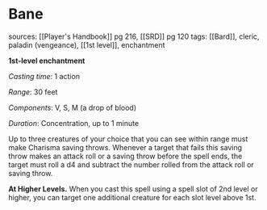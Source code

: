 # Bane
sources: [[Player's Handbook]] pg 216, [[SRD]] pg 120
tags: [[Bard]], cleric, paladin (vengeance), [[1st level]], enchantment

**1st-level enchantment**

*Casting time*: 1 action

*Range*: 30 feet

*Components*: V, S, M (a drop of blood)

*Duration*: Concentration, up to 1 minute

Up to three creatures of your choice that you can see within range must make Charisma saving throws. Whenever a target that fails this saving throw makes an attack roll or a saving throw before the spell ends, the target must roll a d4 and subtract the number rolled from the attack roll or saving throw.

**At Higher Levels.** When you cast this spell using a spell slot of 2nd level or higher, you can target one additional creature for each slot level above 1st.
